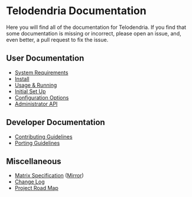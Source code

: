 # Telodendria Documentation

Here you will find all of the documentation for Telodendria. If you
find that some documentation is missing or incorrect, please open an
issue, and, even better, a pull request to fix the issue.

## User Documentation

- [System Requirements](user/requirements.md)
- [Install](user/install.md)
- [Usage & Running](user/usage.md)
- [Initial Set Up](user/setup.md)
- [Configuration Options](user/config.md)
- [Administrator API](user/admin.md)

## Developer Documentation

- [Contributing Guidelines](CONTRIBUTING.md)
- [Porting Guidelines](dev/ports.md)

## Miscellaneous

- [Matrix Specification](https://spec.matrix.org) ([Mirror](https://telodendria.io/spec.matrix.org))
- [Change Log](CHANGELOG.md)
- [Project Road Map](ROADMAP.md)

